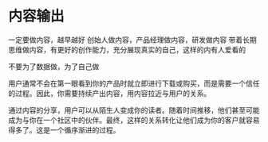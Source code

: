 # 内容输出

一定要做内容，越早越好
创始人做内容，产品经理做内容，研发做内容
带着长期思维做内容，有更好的创作能力，充分展现真实的自己，这样的内有人爱看的

不要为了数据做，为了自己做

用户通常不会在第一眼看到你的产品时就立即进行下载或购买，而是需要一个信任的过程。因此，你需要持续产出内容，用内容拉近与用户的关系。

通过内容的分享，用户可以从陌生人变成你的读者。随着时间推移，他们甚至可能成为与你在一个社区中的伙伴。最终，这样的关系转化让他们成为你的客户就容易得多了。这是一个循序渐进的过程。